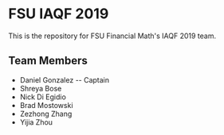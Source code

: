# FSU IAQF 2019
This is the repository for FSU Financial Math's IAQF 2019 team.

## Team Members
- Daniel Gonzalez -- Captain
- Shreya Bose
- Nick Di Egidio
- Brad Mostowski
- Zezhong Zhang
- Yijia Zhou
